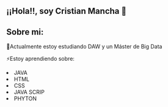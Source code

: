 ## ¡¡Hola!!, soy Cristian Mancha 👋

<h2>Sobre mi:</h2>

<p>🌱Actualmente estoy estudiando DAW y un Máster de Big Data</p>
<p>⚡Estoy aprendiendo sobre:
    <li>JAVA</li>
    <li>HTML</li>   
    <li>CSS</li>
    <li>JAVA SCRIP</li>
    <li>PHYTON</li> 
    </p>


